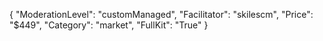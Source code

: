 {
"ModerationLevel": "customManaged",
"Facilitator": "skilescm",
"Price": "$449",
"Category": "market",
"FullKit": "True"
}
